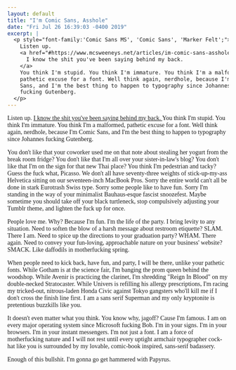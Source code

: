 ```yaml
---
layout: default
title: "I'm Comic Sans, Asshole"
date: "Fri Jul 26 16:39:03 -0400 2019"
excerpt: |
  <p style="font-family:'Comic Sans MS', 'Comic Sans', 'Marker Felt';">
    Listen up.
    <a href="#https://www.mcsweeneys.net/articles/im-comic-sans-asshole">
      I know the shit you've been saying behind my back.
    </a>
    You think I'm stupid. You think I'm immature. You think I'm a malformed,
    pathetic excuse for a font. Well think again, nerdhole, because I'm Comic
    Sans, and I'm the best thing to happen to typography since Johannes
    fucking Gutenberg.
  </p>
---
```


<div style="font-family:'Comic Sans MS', 'Comic Sans', 'Marker Felt';">
  <p>
    Listen up.
    <a href="https://www.mcsweeneys.net/articles/im-comic-sans-asshole">
      I know the shit you've been saying behind my back.
    </a>
    You think I'm stupid. You think I'm immature. You think I'm a malformed,
    pathetic excuse for a font. Well think again, nerdhole, because I'm Comic
    Sans, and I'm the best thing to happen to typography since Johannes
    fucking Gutenberg.
  </p>

  <p>
    You don't like that your coworker used me on that note about stealing her
    yogurt from the break room fridge? You don't like that I'm all over your
    sister-in-law's blog? You don't like that I'm on the sign for that new
    Thai place? You think I'm pedestrian and tacky? Guess the fuck what,
    Picasso. We don't all have seventy-three weights of stick-up-my-ass
    Helvetica sitting on our seventeen-inch MacBook Pros. Sorry the entire
    world can't all be done in stark Eurotrash Swiss type. Sorry some people
    like to have fun. Sorry I'm standing in the way of your minimalist
    Bauhaus-esque fascist snoozefest. Maybe sometime you should take off your
    black turtleneck, stop compulsively adjusting your Tumblr theme, and
    lighten the fuck up for once.
  </p>

  <p>
    People love me. Why? Because I'm fun. I'm the life of the party. I bring
    levity to any situation. Need to soften the blow of a harsh message about
    restroom etiquette? SLAM. There I am. Need to spice up the directions to
    your graduation party? WHAM. There again. Need to convey your fun-loving,
    approachable nature on your business' website? SMACK. Like daffodils in
    motherfucking spring.
  </p>

  <p>
    When people need to kick back, have fun, and party, I will be there,
    unlike your pathetic fonts. While Gotham is at the science fair, I'm
    banging the prom queen behind the woodshop. While Avenir is practicing the
    clarinet, I'm shredding "Reign In Blood" on my double-necked Stratocaster.
    While Univers is refilling his allergy prescriptions, I'm racing my
    tricked-out, nitrous-laden Honda Civic against Tokyo gangsters who'll kill
    me if I don't cross the finish line first. I am a sans serif Superman and
    my only kryptonite is pretentious buzzkills like you.
  </p>

  <p>
    It doesn't even matter what you think. You know why, jagoff? Cause I'm
    famous. I am on every major operating system since Microsoft fucking Bob.
    I'm in your signs. I'm in your browsers. I'm in your instant messengers.
    I'm not just a font. I am a force of motherfucking nature and I will not
    rest until every uptight armchair typographer cock-hat like you is
    surrounded by my lovable, comic-book inspired, sans-serif badassery.
  </p>

  <p>
    Enough of this bullshit. I'm gonna go get hammered with Papyrus.
  </p>
</div>
